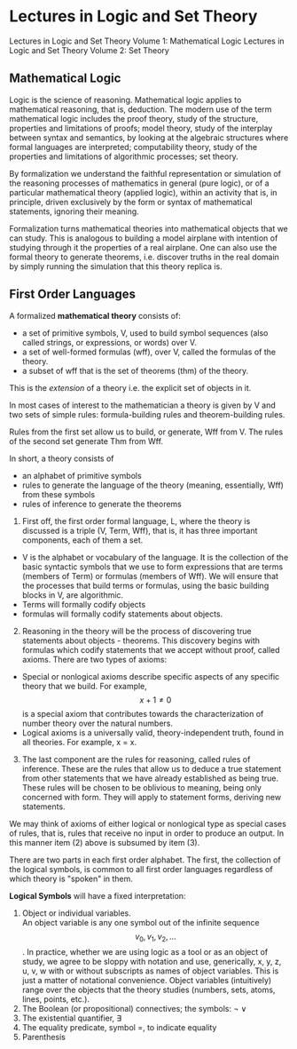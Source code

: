 # Lectures in Logic and Set Theory

Lectures in Logic and Set Theory Volume 1: Mathematical Logic
Lectures in Logic and Set Theory Volume 2: Set Theory


## Mathematical Logic
Logic is the science of reasoning. Mathematical logic applies to mathematical
reasoning, that is, deduction. The modern use of the term mathematical logic includes the proof theory, study of the structure, properties and limitations of proofs; model theory, study of the interplay between syntax and semantics, by looking at the algebraic structures where formal languages are interpreted; computability theory, study of the properties and limitations of algorithmic processes; set theory.

By formalization we understand the faithful representation or simulation of the reasoning processes of mathematics in general (pure logic), or of a particular mathematical theory (applied logic), within an activity that is, in principle, driven exclusively by the form or syntax of mathematical statements, ignoring their meaning.

Formalization turns mathematical theories into mathematical objects that we can study. This is analogous to building a model airplane with intention of studying through it the properties of a real airplane. One can also use the formal theory to generate theorems, i.e. discover truths in the real domain by simply running the simulation that this theory replica is.

## First Order Languages
A formalized **mathematical theory** consists of:
- a set of primitive symbols, V, used to build symbol sequences (also called strings, or expressions, or words) over V.
- a set of well-formed formulas (wff), over V, called the formulas of the theory.
- a subset of wff that is the set of theorems (thm) of the theory.

This is the _extension_ of a theory i.e. the explicit set of objects in it.

In most cases of interest to the mathematician a theory is given by V and two
sets of simple rules: formula-building rules and theorem-building rules.

Rules from the first set allow us to build, or generate, Wff from V.
The rules of the second set generate Thm from Wff.

In short, a theory consists of
- an alphabet of primitive symbols
- rules to generate the language of the theory (meaning, essentially, Wff) from these symbols
- rules of inference to generate the theorems


1. First off, the first order formal language, L, where the theory is discussed is a triple (V, Term, Wff), that is, it has three important components, each of them a set.
- V is the alphabet or vocabulary of the language. It is the collection of the basic syntactic symbols that we use to form expressions that are terms (members of Term) or formulas (members of Wff). We will ensure that the processes that build terms or formulas, using the basic building blocks in V, are algorithmic.
- Terms will formally codify objects
- formulas will formally codify statements about objects.

2. Reasoning in the theory will be the process of discovering true statements
about objects - theorems. This discovery begins with formulas which codify statements that we accept without proof, called axioms. There are two types of axioms:
- Special or nonlogical axioms describe specific aspects of any specific theory that we build. For example, $$x + 1 \neq 0$$ is a special axiom that contributes towards the characterization of number theory over the natural numbers.
- Logical axioms is a universally valid, theory-independent truth, found in all theories. For example, x = x.

3. The last component are the rules for reasoning, called rules of inference. These are the rules that allow us to deduce a true statement from other statements that we have already established as being true. These rules will be chosen to be oblivious to meaning, being only concerned with form. They will apply to statement forms, deriving new statements.

We may think of axioms of either logical or nonlogical type as special cases of rules, that is, rules that receive no input in order to produce an output. In this manner item (2) above is subsumed by item (3).


There are two parts in each first order alphabet. The first, the collection of the logical symbols, is common to all first order languages regardless of which theory is "spoken" in them.

**Logical Symbols** will have a fixed interpretation:
1. Object or individual variables.   
  An object variable is any one symbol out of the infinite sequence $$v_0, v_1, v_2, \dots$$. In practice, whether we are using logic as a tool or as an object of study, we agree to be sloppy with notation and use, generically, x, y, z, u, v, w with or without subscripts as names of object variables. This is just a matter of notational convenience. Object variables (intuitively) range over the objects that the theory studies (numbers, sets, atoms, lines, points, etc.).
2. The Boolean (or propositional) connectives; the symbols: ¬ ∨
3. The existential quantifier, ∃
4. The equality predicate, symbol =, to indicate equality
5. Parenthesis


